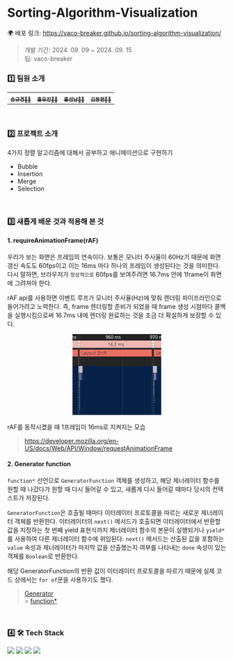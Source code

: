 # Sorting-Algorithm-Visualization

🌍 배포 링크: https://vaco-breaker.github.io/sorting-algorithm-visualization/

> 개발 기간: 2024. 09. 09 ~ 2024. 09. 15 <br/>
> 팀: vaco-breaker

### 1️⃣ 팀원 소개

<table>
  <tbody>
    <tr>
      <td align="center"><a href="https://github.com/SsongQ-92" target="_blank">
      <sub><b>송규경🙋‍♂️</b></sub></a><br /></td>
      <td align="center"><a href="https://github.com/howyoujini" target="_blank">
      <sub><b>홍유진🙋‍♀️</b></sub></a><br /></td>
      <td align="center"><a href="https://github.com/Seongnam-si" target="_blank">
      <sub><b>홍성남🙋‍♂️</b></sub></a><br /></td>
      <td align="center"><a href="https://github.com/Frogman113" target="_blank">
      <sub><b>김동현🙋‍♂️</b></sub></a><br /></td>
    </tr>
  </tbody>
</table>

<br/>

### 2️⃣ 프로젝트 소개

4가지 정렬 알고리즘에 대해서 공부하고 애니메이션으로 구현하기

- Bubble
- Insertion
- Merge
- Selection

<br/>

### 3️⃣ 새롭게 배운 것과 적용해 본 것

#### 1. requireAnimationFrame(rAF)

우리가 보는 화면은 프레임의 연속이다. 보통은 모니터 주사율이 60Hz기 때문에 화면 갱신 속도도 60fps이고 이는 16ms 마다 하나의 프레임이 생성된다는 것을 의미한다. 다시 말하면, 브라우저가 `정상적으로` 60fps를 보여주려면 16.7ms 안에 1frame이 화면에 그려져야 한다.

rAF api를 사용하면 이벤트 루프가 모니터 주사율(Hz)에 맞춰 렌더링 파이프라인으로 들어가려고 노력한다. 즉, frame 렌더링할 준비가 되었을 때 frame 생성 시점마다 콜백을 실행시킴으로써 16.7ms 내에 렌더링 완료하는 것을 조금 더 확실하게 보장할 수 있다.

<div align="center">
  <img src="./assets/images/rAF.png" />
</div>

rAF를 동작시켰을 때 1프레임이 16ms로 지켜지는 모습

> https://developer.mozilla.org/en-US/docs/Web/API/Window/requestAnimationFrame

#### 2. Generator function

`function*` 선언으로 `GeneratorFunction` 객체를 생성하고, 해당 제너레이터 함수를 원할 때 나갔다가 원할 때 다시 들어갈 수 있고, 새롭게 다시 들어갈 때마다 당시의 컨텍스트가 저장된다.

`GeneratorFunction`은 호출될 때마다 이터레이터 프로토콜을 따르는 새로운 제너레이터 객체를 반환한다. 이터레이터의 `next()` 메서드가 호출되면 이터레이터에서 반환할 값을 지정하는 첫 번째 yield 표현식까지 제너레이터 함수의 본문이 실행되거나 `yield*`를 사용하여 다른 제너레이터 함수에 위임된다. `next()` 메서드는 산출된 값을 포함하는 `value` 속성과 제너레이터가 마지막 값을 산출했는지 여부를 나타내는 `done` 속성이 있는 객체를 `Boolean`로 반환한다.

해당 GeneratorFunction의 반환 값이 이터레이터 프로토콜을 따르기 때문에 실제 코드 상에서는 `for of`문을 사용하기도 했다.

> [Generator](https://developer.mozilla.org/en-US/docs/Web/JavaScript/Reference/Global_Objects/Generator) <br/> > [function\*](https://developer.mozilla.org/en-US/docs/Web/JavaScript/Reference/Statements/function*)

<br/>

### 4️⃣ 🛠 Tech Stack

<div align="left">
  <img src="https://img.shields.io/badge/html-E34F26?style=for-the-badge&logo=html5&logoColor=white">
  <img src="https://img.shields.io/badge/css-1572B6?style=for-the-badge&logo=css3&logoColor=white">
  <img src="https://img.shields.io/badge/javascript-F7DF1E?style=for-the-badge&logo=javascript&logoColor=white">
  <img src="https://img.shields.io/badge/prettier-F7B93E?style=for-the-badge&logo=prettier&logoColor=white">
</div>
